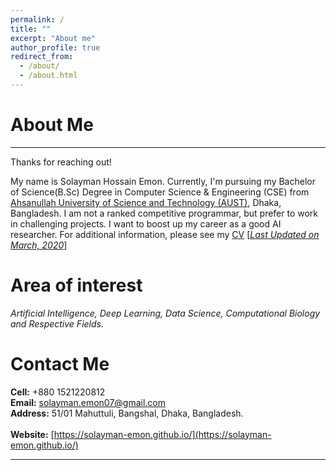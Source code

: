 ```yaml
---
permalink: /
title: ""
excerpt: "About me"
author_profile: true
redirect_from: 
  - /about/
  - /about.html
---
```


# About Me
-----------
Thanks for reaching out!

My name is Solayman Hossain Emon. Currently, I'm pursuing my Bachelor of Science(B.Sc) Degree in 
Computer Science & Engineering (CSE) from [Ahsanullah University of Science and Technology (AUST)](http://aust.edu/cse/index.htm),
Dhaka, Bangladesh. I am not a ranked competitive programmar, but prefer to work in challenging projects. 
I want to boost up my career as a good AI researcher. For additional information, please see my 
[CV](https://Solayman-Emon.github.io/files/resume_Solayman_Hossain_Emon.pdf) [<ins>*Last Updated on March, 2020*</ins>]

# Area of interest

*Artificial Intelligence, Deep Learning, Data Science, Computational Biology and Respective Fields.*

# Contact Me 

**Cell:**    +880 1521220812 <br />
**Email:**   solayman.emon07@gmail.com  <br />
**Address:** 51/01 Mahuttuli, Bangshal, Dhaka, Bangladesh. <br />              			 
**Website:** [https://solayman-emon.github.io/](https://solayman-emon.github.io/)  <br />

-----------


